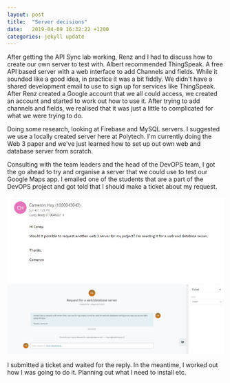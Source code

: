 ```yaml
---
layout: post
title:  "Server decisions"
date:   2019-04-09 16:32:22 +1200
categories: jekyll update
---
```

After getting the API Sync lab working, Renz and I had to discuss how to create our own server to test with. Albert recommended ThingSpeak. A free API based server with a web interface to add Channels and fields. While it sounded like a good idea, in practice it was a bit fiddly. We didn't have a shared development email to use to sign up for services like ThingSpeak. After Renz created a Google account that we all could access, we created an account and started to work out how to use it. After trying to add channels and fields, we realised that it was just a little to complicated for what we were trying to do. 

Doing some research, looking at Firebase and MySQL servers. I suggested we use a locally created server here at Polytech. I'm currently doing the Web 3 paper and we've just learned how to set up out own web and database server from scratch.

Consulting with the team leaders and the head of the DevOPS team, I got the go ahead to try and organise a server that we could use to test our Google Maps app. I emailed one of the students that are a part of the DevOPS project and got told that I should make a ticket about my request.


![](/assets/ev6.JPG)
<br>
![](/assets/ev7.JPG)

I submitted a ticket and waited for the reply. In the meantime, I worked out how I was going to do it. Planning out what I need to install etc.







